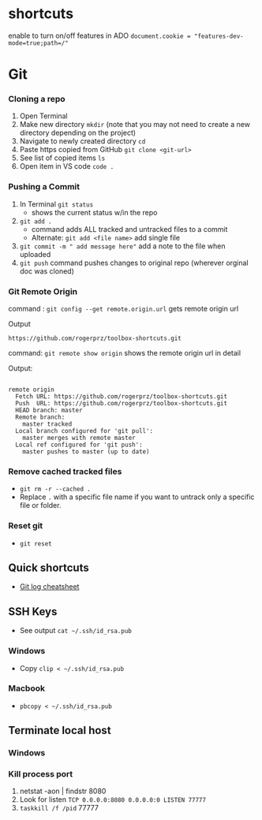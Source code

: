 # shortcuts
enable to turn on/off features in ADO
`document.cookie = "features-dev-mode=true;path=/"`


# Git

### Cloning a repo
1. Open Terminal 
1. Make new directory `mkdir` (note that you may not need to create a new directory depending on the project)
1. Navigate to newly created directory `cd`
1. Paste https copied from GitHub `git clone <git-url>`
1. See list of copied items `ls`
1. Open item in VS code `code .`

### Pushing a Commit
1. In Terminal `git status`
    * shows the current status w/in the repo
1. `git add .`
    * command adds ALL tracked and untracked files to a commit
    * Alternate: `git add <file name>` add single file 
1. `git commit -m " add message here"` add a note to the file when uploaded
1. `git push` command pushes changes to original repo (wherever orginal doc was cloned)  

### Git Remote Origin 

command : `git config --get remote.origin.url` gets remote origin url

Output 
```
https://github.com/rogerprz/toolbox-shortcuts.git
```
command: `git remote show origin` shows the remote origin url in detail

Output: 
```

remote origin
  Fetch URL: https://github.com/rogerprz/toolbox-shortcuts.git
  Push  URL: https://github.com/rogerprz/toolbox-shortcuts.git
  HEAD branch: master
  Remote branch:
    master tracked
  Local branch configured for 'git pull':
    master merges with remote master
  Local ref configured for 'git push':
    master pushes to master (up to date)
```

### Remove cached tracked files
* `git rm -r --cached .`
* Replace `.` with a specific file name if you want to untrack only a specific file or folder.

### Reset git
* `git reset`

## Quick shortcuts 

* [Git log cheatsheet](https://devhints.io/git-log)


## SSH Keys

* See output `cat ~/.ssh/id_rsa.pub`

### Windows
* Copy `clip < ~/.ssh/id_rsa.pub`

### Macbook
* `pbcopy < ~/.ssh/id_rsa.pub`


## Terminate local host
### Windows

### Kill process port
1. netstat -aon | findstr 8080
2. Look for listen `TCP 0.0.0.0:8080 0.0.0.0:0 LISTEN 77777`
3. `taskkill /f /pid` 77777



